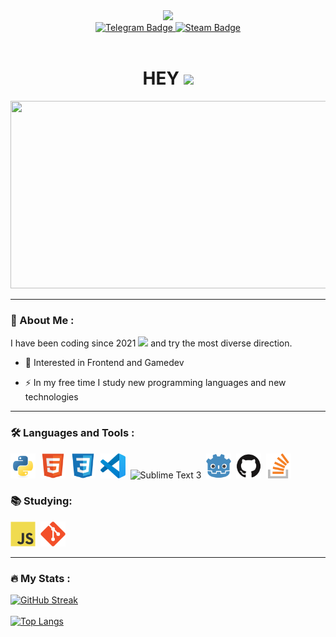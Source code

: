 <div id="header" align="center">
  <img src=https://media1.giphy.com/media/v1.Y2lkPTc5MGI3NjExcTdscWg1dHNybGwzanBmanRnZW5od29jNGg5Nm1qaDcxYWZyaXYydiZlcD12MV9pbnRlcm5hbF9naWZfYnlfaWQmY3Q9dHM/hS42TuYYnANLFR9IRQ/giphy.gif width="100"/>

  <div id="badges">
    <a href="https://t.me/LevGork" target="_blank">
      <img alt="Telegram Badge" src="https://img.shields.io/badge/Telegram-blue?style=for-the-badge&logo=telegram&logoColor=white">
    </a>
    <a href="https://steamcommunity.com/profiles/76561199087538816/" target="_blank">
      <img alt="Steam Badge" src="https://img.shields.io/badge/Steam-white?style=for-the-badge&logo=steam&logoColor=gray">
    </a>
  </div>
  
  <img src="https://komarev.com/ghpvc/?username=SNIP-ER&style=flat-square&color=blue" alt="">
  
  <h1>
    <b>HEY</b>
    <img src="https://media.giphy.com/media/hvRJCLFzcasrR4ia7z/giphy.gif" width="30px"/>
  </h1>
</div>

<div align="center">
  <img src="https://media3.giphy.com/media/v1.Y2lkPTc5MGI3NjExanhuMnljancyMjMycjZvbHg2eDNuNWVlb3A5eWUxYzBqMHgzeHZoNCZlcD12MV9pbnRlcm5hbF9naWZfYnlfaWQmY3Q9Zw/ZVik7pBtu9dNS/giphy.gif" width="600" height="300"/>
</div>

---

### :bust_in_silhouette: About Me :
I have been coding since 2021 <img src="https://media.giphy.com/media/WUlplcMpOCEmTGBtBW/giphy.gif" width="30"> and try the most diverse direction.

- :anger: Interested in Frontend and Gamedev

- :zap: In my free time I study new programming languages and new technologies

---

### :hammer_and_wrench: Languages and Tools :

<div>
  <img src="https://github.com/devicons/devicon/blob/master/icons/python/python-original.svg" title="Python" alt="Python" width="40" height="40"/>&nbsp;
  <img src="https://github.com/devicons/devicon/blob/master/icons/html5/html5-original.svg" title="HTML 5" alt="HTML 5" width="40" height="40"/>&nbsp;
  <img src="https://github.com/devicons/devicon/blob/master/icons/css3/css3-original.svg" title="CSS 3" alt="CSS 3" width="40" height="40"/>&nbsp;
  <img src="https://github.com/devicons/devicon/blob/master/icons/vscode/vscode-original.svg" title="Visual Studio Code" alt="Visual Studio Code" width="40" height="40"/>&nbsp;
  <img src="https://upload.wikimedia.org/wikipedia/en/d/d2/Sublime_Text_3_logo.png" title="Sublime Text 3" alt="Sublime Text 3" width="40" height="40"/>&nbsp;
  <img src="https://github.com/devicons/devicon/blob/master/icons/godot/godot-original.svg" title="GODOT 4" alt="GODOT 4" width="40" height="40"/>&nbsp;
  <img src="https://github.com/devicons/devicon/blob/master/icons/github/github-original.svg" title="GitHub" alt="GitHub" width="40" height="40"/>&nbsp;
  <img src="https://github.com/devicons/devicon/blob/master/icons/stackoverflow/stackoverflow-original.svg" title="Stack Overflow" alt="Stack Overflow" width="40" height="40"/>&nbsp;
</div>

### :books: Studying:
<div>
  <img src="https://github.com/devicons/devicon/blob/master/icons/javascript/javascript-original.svg" title="JavaScript" alt="JavaScript" width="40" height="40"/>&nbsp;
  <img src="https://github.com/devicons/devicon/blob/master/icons/git/git-original.svg" title="GIT" alt="GIT" width="40" height="40"/>&nbsp;
</div>

---

### :fire: My Stats :

<a href="https://git.io/streak-stats"><img src="https://github-readme-streak-stats.herokuapp.com?user=SNIP-ER&theme=dark&background=000000" alt="GitHub Streak" /></a>
<br>
<br>
[![Top Langs](https://github-readme-stats.vercel.app/api/top-langs/?username=SNIP-ER&layout=compact&theme=vision-friendly-dark)](https://github.com/anuraghazra/github-readme-stats)

